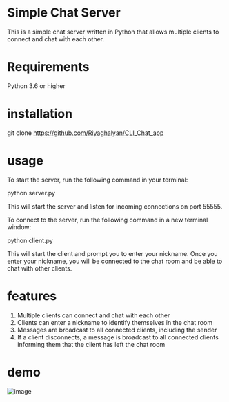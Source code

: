 
# Simple Chat Server
This is a simple chat server written in Python that allows multiple clients to connect and chat with each other.
# Requirements
Python 3.6 or higher

# installation
 git clone  https://github.com/Riyaghalyan/CLI_Chat_app
 
# usage
To start the server, run the following command in your terminal:

python server.py

This will start the server and listen for incoming connections on port 55555.

To connect to the server, run the following command in a new terminal window:

python client.py

This will start the client and prompt you to enter your nickname. Once you enter your nickname, you will be connected to the chat room and be able to chat with other clients.

# features
1. Multiple clients can connect and chat with each other
2. Clients can enter a nickname to identify themselves in the chat room
3. Messages are broadcast to all connected clients, including the sender
4. If a client disconnects, a message is broadcast to all connected clients informing them that the client has left the chat room

# demo
![image](https://user-images.githubusercontent.com/63540418/236432375-c063e902-ee69-4374-8623-940851d8c2e8.png)
